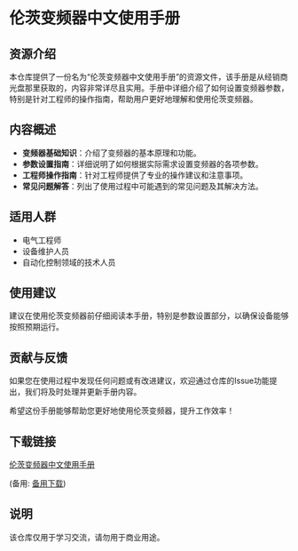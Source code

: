 # 伦茨变频器中文使用手册

## 资源介绍

本仓库提供了一份名为“伦茨变频器中文使用手册”的资源文件，该手册是从经销商光盘那里获取的，内容非常详尽且实用。手册中详细介绍了如何设置变频器参数，特别是针对工程师的操作指南，帮助用户更好地理解和使用伦茨变频器。

## 内容概述

- **变频器基础知识**：介绍了变频器的基本原理和功能。
- **参数设置指南**：详细说明了如何根据实际需求设置变频器的各项参数。
- **工程师操作指南**：针对工程师提供了专业的操作建议和注意事项。
- **常见问题解答**：列出了使用过程中可能遇到的常见问题及其解决方法。

## 适用人群

- 电气工程师
- 设备维护人员
- 自动化控制领域的技术人员

## 使用建议

建议在使用伦茨变频器前仔细阅读本手册，特别是参数设置部分，以确保设备能够按照预期运行。

## 贡献与反馈

如果您在使用过程中发现任何问题或有改进建议，欢迎通过仓库的Issue功能提出，我们将及时处理并更新手册内容。

希望这份手册能够帮助您更好地使用伦茨变频器，提升工作效率！

## 下载链接
[伦茨变频器中文使用手册](https://pan.quark.cn/s/a12c3195e392) 

(备用: [备用下载](https://pan.baidu.com/s/1z2_kZMJDyoTlfeC_tSK1wg?pwd=1234))

## 说明

该仓库仅用于学习交流，请勿用于商业用途。
